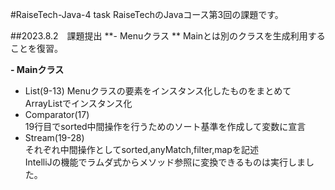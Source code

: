 #RaiseTech-Java-4 task
RaiseTechのJavaコース第3回の課題です。  

##2023.8.2　課題提出
**- Menuクラス  **
Mainとは別のクラスを生成利用することを復習。  

**- Mainクラス**  
- List(9-13)
Menuクラスの要素をインスタンス化したものをまとめてArrayListでインスタンス化  
- Comparator(17)  
19行目でsorted中間操作を行うためのソート基準を作成して変数に宣言  
- Stream(19-28)  
それぞれ中間操作としてsorted,anyMatch,filter,mapを記述  
IntelliJの機能でラムダ式からメソッド参照に変換できるものは実行しました。
